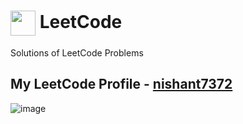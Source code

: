 # <a href="https://www.leetcode.com/nishant7372/" target="blank"><img align="center" src="https://raw.githubusercontent.com/rahuldkjain/github-profile-readme-generator/master/src/images/icons/Social/leet-code.svg" height="40" width="40" /></a> LeetCode

Solutions of LeetCode Problems

## My LeetCode Profile - [nishant7372](https://leetcode.com/nishant7372/)

![image](https://user-images.githubusercontent.com/91368799/233766133-7baaaa2b-178f-4553-adce-806c9f892d0c.png)


